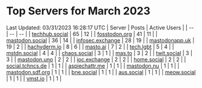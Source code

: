 # Top Servers for March 2023
Last Updated: 03/31/2023 16:28:17 UTC
| Server | Posts | Active Users |
| -- | -- | -- |
| [techhub.social](https://techhub.social/tags/PowerShell) | 65 | 12 |
| [fosstodon.org](https://fosstodon.org/tags/PowerShell) | 41 | 11 |
| [mastodon.social](https://mastodon.social/tags/PowerShell) | 36 | 14 |
| [infosec.exchange](https://infosec.exchange/tags/PowerShell) | 28 | 19 |
| [mastodonapp.uk](https://mastodonapp.uk/tags/PowerShell) | 19 | 2 |
| [hachyderm.io](https://hachyderm.io/tags/PowerShell) | 8 | 6 |
| [masto.ai](https://masto.ai/tags/PowerShell) | 7 | 2 |
| [tech.lgbt](https://tech.lgbt/tags/PowerShell) | 5 | 4 |
| [mstdn.social](https://mstdn.social/tags/PowerShell) | 4 | 4 |
| [chaos.social](https://chaos.social/tags/PowerShell) | 3 | 1 |
| [mas.to](https://mas.to/tags/PowerShell) | 3 | 2 |
| [twit.social](https://twit.social/tags/PowerShell) | 3 | 3 |
| [mastodon.uno](https://mastodon.uno/tags/PowerShell) | 2 | 2 |
| [ioc.exchange](https://ioc.exchange/tags/PowerShell) | 2 | 2 |
| [home.social](https://home.social/tags/PowerShell) | 2 | 2 |
| [social.tchncs.de](https://social.tchncs.de/tags/PowerShell) | 1 | 1 |
| [aspiechattr.me](https://aspiechattr.me/tags/PowerShell) | 1 | 1 |
| [mastodon.nu](https://mastodon.nu/tags/PowerShell) | 1 | 1 |
| [mastodon.sdf.org](https://mastodon.sdf.org/tags/PowerShell) | 1 | 1 |
| [bne.social](https://bne.social/tags/PowerShell) | 1 | 1 |
| [aus.social](https://aus.social/tags/PowerShell) | 1 | 1 |
| [meow.social](https://meow.social/tags/PowerShell) | 1 | 1 |
| [vmst.io](https://vmst.io/tags/PowerShell) | 1 | 1 |
